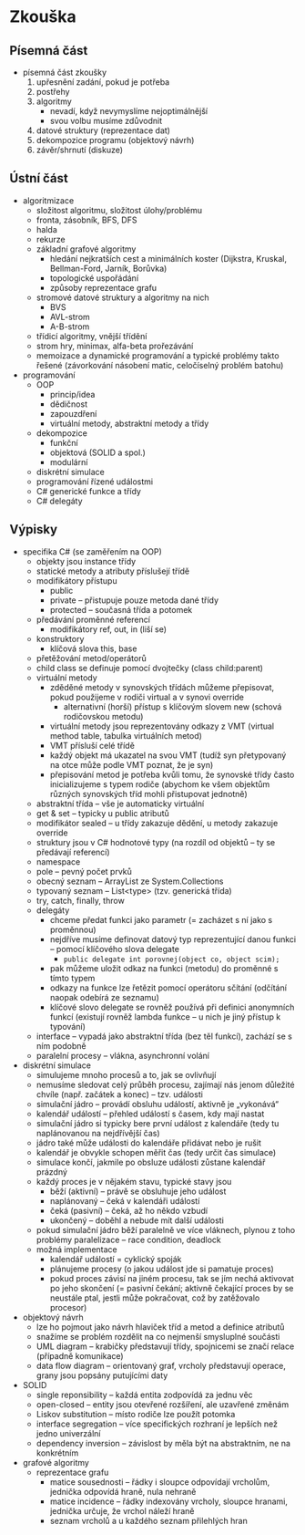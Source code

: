 # Zkouška

## Písemná část

- písemná část zkoušky
	1. upřesnění zadání, pokud je potřeba
	2. postřehy
	3. algoritmy
		- nevadí, když nevymyslíme nejoptimálnější
		- svou volbu musíme zdůvodnit
	4. datové struktury (reprezentace dat)
	5. dekompozice programu (objektový návrh)
	6. závěr/shrnutí (diskuze)

## Ústní část

- algoritmizace
	- složitost algoritmu, složitost úlohy/problému
	- fronta, zásobník, BFS, DFS
	- halda
	- rekurze
	- základní grafové algoritmy
		- hledání nejkratších cest a minimálních koster (Dijkstra, Kruskal, Bellman-Ford, Jarník, Borůvka)
		- topologické uspořádání
		- způsoby reprezentace grafu
	- stromové datové struktury a algoritmy na nich
		- BVS
		- AVL-strom
		- A-B-strom
	- třídicí algoritmy, vnější třídění
	- strom hry, minimax, alfa-beta prořezávání
	- memoizace a dynamické programování a typické problémy takto řešené (závorkování násobení matic, celočíselný problém batohu)
- programování
	- OOP
		- princip/idea
		- dědičnost
		- zapouzdření
		- virtuální metody, abstraktní metody a třídy
	- dekompozice
		- funkční
		- objektová (SOLID a spol.)
		- modulární
	- diskrétní simulace
	- programování řízené událostmi
	- C# generické funkce a třídy
	- C# delegáty

## Výpisky

- specifika C# (se zaměřením na OOP)
	- objekty jsou instance třídy
	- statické metody a atributy příslušejí třídě
	- modifikátory přístupu
		- public
		- private – přistupuje pouze metoda dané třídy
		- protected – současná třída a potomek
	- předávání proměnné referencí
		- modifikátory ref, out, in (liší se)
	- konstruktory
		- klíčová slova this, base
	- přetěžování metod/operátorů
	- child class se definuje pomocí dvojtečky (class child:parent)
	- virtuální metody
		- zděděné metody v synovských třídách můžeme přepisovat, pokud použijeme v rodiči virtual a v synovi override
			- alternativní (horší) přístup s klíčovým slovem new (schová rodičovskou metodu)
		- virtuální metody jsou reprezentovány odkazy z VMT (virtual method table, tabulka virtuálních metod)
		- VMT přísluší celé třídě
		- každý objekt má ukazatel na svou VMT (tudíž syn přetypovaný na otce může podle VMT poznat, že je syn)
		- přepisování metod je potřeba kvůli tomu, že synovské třídy často inicializujeme s typem rodiče (abychom ke všem objektům různých synovských tříd mohli přistupovat jednotně)
	- abstraktní třída – vše je automaticky virtuální
	- get & set – typicky u public atributů
	- modifikátor sealed – u třídy zakazuje dědění, u metody zakazuje override
	- struktury jsou v C# hodnotové typy (na rozdíl od objektů – ty se předávají referencí)
	- namespace
	- pole – pevný počet prvků
	- obecný seznam – ArrayList ze System.Collections
	- typovaný seznam – List\<type\> (tzv. generická třída)
	- try, catch, finally, throw
	- delegáty
		- chceme předat funkci jako parametr (= zacházet s ní jako s proměnnou)
		- nejdříve musíme definovat datový typ reprezentující danou funkci – pomocí klíčového slova delegate
			- `public delegate int porovnej(object co, object scim);`
		- pak můžeme uložit odkaz na funkci (metodu) do proměnné s tímto typem
		- odkazy na funkce lze řetězit pomocí operátoru sčítání (odčítání naopak odebírá ze seznamu)
		- klíčové slovo delegate se rovněž používá při definici anonymních funkcí (existují rovněž lambda funkce – u nich je jiný přístup k typování)
	- interface – vypadá jako abstraktní třída (bez těl funkcí), zachází se s ním podobně
	- paralelní procesy – vlákna, asynchronní volání
- diskrétní simulace
	- simulujeme mnoho procesů a to, jak se ovlivňují
	- nemusíme sledovat celý průběh procesu, zajímají nás jenom důležité chvíle (např. začátek a konec) – tzv. události
	- simulační jádro – provádí obsluhu událostí, aktivně je „vykonává“
	- kalendář událostí – přehled událostí s časem, kdy mají nastat
	- simulační jádro si typicky bere první událost z kalendáře (tedy tu naplánovanou na nejdřívější čas)
	- jádro také může události do kalendáře přidávat nebo je rušit
	- kalendář je obvykle schopen měřit čas (tedy určit čas simulace)
	- simulace končí, jakmile po obsluze události zůstane kalendář prázdný
	- každý proces je v nějakém stavu, typické stavy jsou
		- běží (aktivní) – právě se obsluhuje jeho událost
		- naplánovaný – čeká v kalendáři událostí
		- čeká (pasivní) – čeká, až ho někdo vzbudí
		- ukončený – doběhl a nebude mít další události
	- pokud simulační jádro běží paralelně ve více vláknech, plynou z toho problémy paralelizace – race condition, deadlock
	- možná implementace
		- kalendář událostí = cyklický spoják
		- plánujeme procesy (o jakou událost jde si pamatuje proces)
		- pokud proces závisí na jiném procesu, tak se jím nechá aktivovat po jeho skončení (= pasivní čekání; aktivně čekající proces by se neustále ptal, jestli může pokračovat, což by zatěžovalo procesor)
- objektový návrh
	- lze ho pojmout jako návrh hlaviček tříd a metod a definice atributů
	- snažíme se problém rozdělit na co nejmenší smysluplné součásti
	- UML diagram – krabičky představují třídy, spojnicemi se značí relace (případně komunikace)
	- data flow diagram – orientovaný graf, vrcholy představují operace, grany jsou popsány putujícími daty
- SOLID
	- single reponsibility – každá entita zodpovídá za jednu věc
	- open-closed – entity jsou otevřené rozšíření, ale uzavřené změnám
	- Liskov substitution – místo rodiče lze použít potomka
	- interface segregation – více specifických rozhraní je lepších než jedno univerzální
	- dependency inversion – závislost by měla být na abstraktním, ne na konkrétním
- grafové algoritmy
	- reprezentace grafu
		- matice sousednosti – řádky i sloupce odpovídají vrcholům, jednička odpovídá hraně, nula nehraně
		- matice incidence – řádky indexovány vrcholy, sloupce hranami, jednička určuje, že vrchol náleží hraně
		- seznam vrcholů a u každého seznam přilehlých hran
